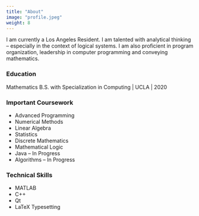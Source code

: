 ```yaml
---
title: "About"
image: "profile.jpeg"
weight: 8
---
```


I am currently a Los Angeles Resident. I am talented with analytical thinking – especially in the context of logical systems. I am also proficient in program organization, leadership in computer programming and conveying mathematics. 

### Education 
Mathematics B.S. with Specialization in Computing | UCLA | 2020

### Important Coursework

* Advanced Programming
* Numerical Methods
* Linear Algebra
* Statistics
* Discrete Mathematics
* Mathematical Logic
* Java – In Progress
* Algorithms – In Progress


### Technical Skills

* MATLAB 
* C++ 
* Qt
* LaTeX Typesetting